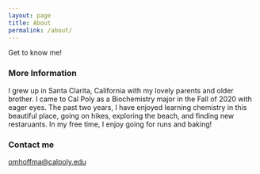 ```yaml
---
layout: page
title: About
permalink: /about/
---
```


Get to know me!

### More Information

I grew up in Santa Clarita, California with my lovely parents and older brother. I came to Cal Poly as a Biochemistry major in the Fall of 2020 with eager eyes. The past two years, I have enjoyed learning chemistry in this beautiful place, going on hikes, exploring the beach, and finding new restaruants. In my free time, I enjoy going for runs and baking!

### Contact me

[omhoffma@calpoly.edu](mailto:omhoffma@calpoly.edu)
